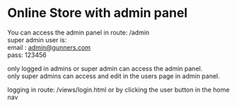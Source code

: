 # Online Store with admin panel

You can access the admin panel in route: /admin  
super admin user is:  
email : admin@gunners.com  
pass: 123456  

only logged in admins or super admin can access the admin panel.  
only super admins can access and edit in the users page in admin panel.  

logging in route: /views/login.html  or by clicking the user button in the home nav  
